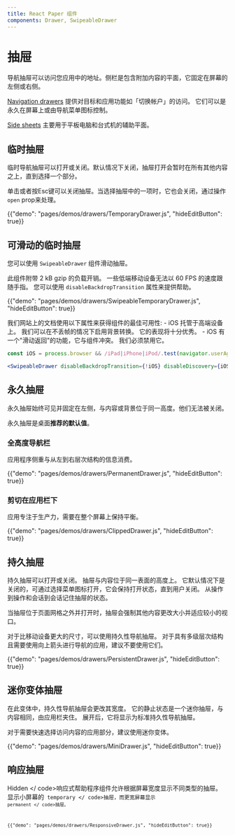 ```yaml
---
title: React Paper 组件
components: Drawer, SwipeableDrawer
---
```

# 抽屉

<p class="description">导航抽屉可以访问您应用中的地址。侧栏是包含附加内容的平面，它固定在屏幕的左侧或右侧。</p>

[Navigation drawers](https://material.io/design/components/navigation-drawer.html) 提供对目标和应用功能如「切换帐户」的访问。 它们可以是永久在屏幕上或由导航菜单图标控制。

[Side sheets](https://material.io/design/components/sheets-side.html) 主要用于平板电脑和台式机的辅助平面。

## 临时抽屉

临时导航抽屉可以打开或关闭。默认情况下关闭，抽屉打开会暂时在所有其他内容之上，直到选择一个部分。

单击或者按Esc键可以关闭抽屉。当选择抽屉中的一项时，它也会关闭，通过操作 `open` prop来处理。

{{"demo": "pages/demos/drawers/TemporaryDrawer.js", "hideEditButton": true}}

## 可滑动的临时抽屉

您可以使用 `SwipeableDrawer` 组件滑动抽屉。

此组件附带 2 kB gzip 的负载开销。 一些低端移动设备无法以 60 FPS 的速度跟随手指。 您可以使用 `disableBackdropTransition` 属性来提供帮助。

{{"demo": "pages/demos/drawers/SwipeableTemporaryDrawer.js", "hideEditButton": true}}

我们网站上的文档使用以下属性来获得组件的最佳可用性: - iOS 托管于高端设备上。 我们可以在不丢帧的情况下启用背景转换。 它的表现将十分优秀。 - iOS 有一个"滑动返回"的功能，它与组件冲突。 我们必须禁用它。

```jsx
const iOS = process.browser && /iPad|iPhone|iPod/.test(navigator.userAgent);

<SwipeableDrawer disableBackdropTransition={!iOS} disableDiscovery={iOS} />
```

## 永久抽屉

永久抽屉始终可见并固定在左侧，与内容或背景位于同一高度。他们无法被关闭。

永久抽屉是桌面**推荐的默认值**。

### 全高度导航栏

应用程序侧重与从左到右层次结构的信息消费。

{{"demo": "pages/demos/drawers/PermanentDrawer.js", "hideEditButton": true}}

### 剪切在应用栏下

应用专注于生产力，需要在整个屏幕上保持平衡。

{{"demo": "pages/demos/drawers/ClippedDrawer.js", "hideEditButton": true}}

## 持久抽屉

持久抽屉可以打开或关闭。 抽屉与内容位于同一表面的高度上。 它默认情况下是关闭的，可通过选择菜单图标打开，它会保持打开状态，直到用户关闭。 从操作到操作和会话到会话记住抽屉的状态。

当抽屉位于页面网格之外并打开时，抽屉会强制其他内容更改大小并适应较小的视口。

对于比移动设备更大的尺寸，可以使用持久性导航抽屉。 对于具有多级层次结构且需要使用向上箭头进行导航的应用，建议不要使用它们。

{{"demo": "pages/demos/drawers/PersistentDrawer.js", "hideEditButton": true}}

## 迷你变体抽屉

在此变体中，持久性导航抽屉会更改其宽度。 它的静止状态是一个迷你抽屉，与内容相同，由应用栏夹住。 展开后，它将显示为标准持久性导航抽屉。

对于需要快速选择访问内容的应用部分，建议使用迷你变体。

{{"demo": "pages/demos/drawers/MiniDrawer.js", "hideEditButton": true}}

## 响应抽屉

 Hidden </ code>响应式帮助程序组件允许根据屏幕宽度显示不同类型的抽屉。
显示小屏幕的<code> temporary </ code>抽屉，而更宽屏幕显示<code> permanent </ code>抽屉。</p>

<p>{{"demo": "pages/demos/drawers/ResponsiveDrawer.js", "hideEditButton": true}}</p>